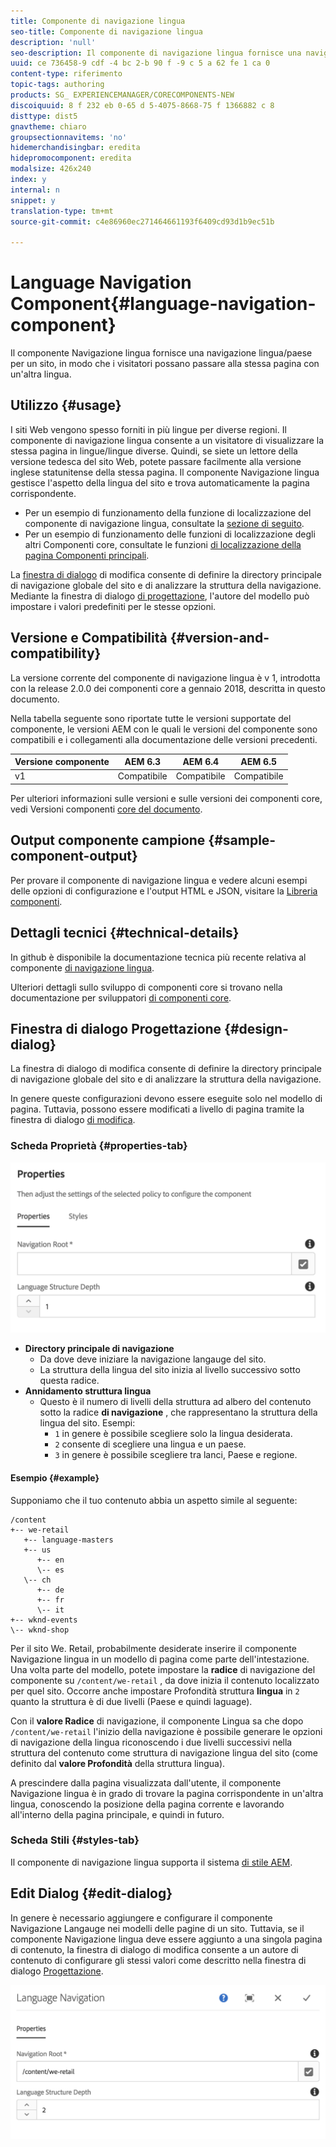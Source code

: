 ```yaml
---
title: Componente di navigazione lingua
seo-title: Componente di navigazione lingua
description: 'null'
seo-description: Il componente di navigazione lingua fornisce una navigazione lingua/paese per un sito, in modo che i visitatori possano passare alla stessa pagina con un'altra lingua.
uuid: ce 736458-9 cdf -4 bc 2-b 90 f -9 c 5 a 62 fe 1 ca 0
content-type: riferimento
topic-tags: authoring
products: SG_ EXPERIENCEMANAGER/CORECOMPONENTS-NEW
discoiquuid: 8 f 232 eb 0-65 d 5-4075-8668-75 f 1366882 c 8
disttype: dist5
gnavtheme: chiaro
groupsectionnavitems: 'no'
hidemerchandisingbar: eredita
hidepromocomponent: eredita
modalsize: 426x240
index: y
internal: n
snippet: y
translation-type: tm+mt
source-git-commit: c4e86960ec271464661193f6409cd93d1b9ec51b

---
```



# Language Navigation Component{#language-navigation-component}

Il componente Navigazione lingua fornisce una navigazione lingua/paese per un sito, in modo che i visitatori possano passare alla stessa pagina con un'altra lingua.

## Utilizzo {#usage}

I siti Web vengono spesso forniti in più lingue per diverse regioni. Il componente di navigazione lingua consente a un visitatore di visualizzare la stessa pagina in lingue/lingue diverse. Quindi, se siete un lettore della versione tedesca del sito Web, potete passare facilmente alla versione inglese statunitense della stessa pagina. Il componente Navigazione lingua gestisce l'aspetto della lingua del sito e trova automaticamente la pagina corrispondente.

* Per un esempio di funzionamento della funzione di localizzazione del componente di navigazione lingua, consultate la [sezione di seguito](#example).
* Per un esempio di funzionamento delle funzioni di localizzazione degli altri Componenti core, consultate le funzioni [di localizzazione della pagina Componenti principali](localization.md).

La [finestra di dialogo](#edit-dialog) di modifica consente di definire la directory principale di navigazione globale del sito e di analizzare la struttura della navigazione. Mediante la finestra di dialogo [di progettazione](#design-dialog), l'autore del modello può impostare i valori predefiniti per le stesse opzioni.

## Versione e Compatibilità {#version-and-compatibility}

La versione corrente del componente di navigazione lingua è v 1, introdotta con la release 2.0.0 dei componenti core a gennaio 2018, descritta in questo documento.

Nella tabella seguente sono riportate tutte le versioni supportate del componente, le versioni AEM con le quali le versioni del componente sono compatibili e i collegamenti alla documentazione delle versioni precedenti.

| Versione componente | AEM 6.3 | AEM 6.4 | AEM 6.5 |
|--- |--- |--- |--- |
| v1 | Compatibile | Compatibile | Compatibile |

Per ulteriori informazioni sulle versioni e sulle versioni dei componenti core, vedi Versioni componenti [core del documento](versions.md).

## Output componente campione {#sample-component-output}

Per provare il componente di navigazione lingua e vedere alcuni esempi delle opzioni di configurazione e l'output HTML e JSON, visitare la [Libreria componenti](http://opensource.adobe.com/aem-core-wcm-components/library/language-navigation/language-structure/us/en/language-navigation.html).

## Dettagli tecnici {#technical-details}

In github è disponibile la documentazione tecnica più recente relativa al componente [di navigazione lingua](https://github.com/adobe/aem-core-wcm-components/blob/master/content/src/content/jcr_root/apps/core/wcm/components/languagenavigation/v1/languagenavigation).

Ulteriori dettagli sullo sviluppo di componenti core si trovano nella documentazione per sviluppatori [di componenti core](developing.md).

## Finestra di dialogo Progettazione {#design-dialog}

La finestra di dialogo di modifica consente di definire la directory principale di navigazione globale del sito e di analizzare la struttura della navigazione.

In genere queste configurazioni devono essere eseguite solo nel modello di pagina. Tuttavia, possono essere modificati a livello di pagina tramite la finestra di dialogo [di modifica](#edit-dialog).

### Scheda Proprietà {#properties-tab}

![](assets/screen_shot_2018-01-12at133642.png)

* **Directory principale di navigazione**
   * Da dove deve iniziare la navigazione langauge del sito.
   * La struttura della lingua del sito inizia al livello successivo sotto questa radice.
* **Annidamento struttura lingua**
   * Questo è il numero di livelli della struttura ad albero del contenuto sotto la radice **di navigazione** , che rappresentano la struttura della lingua del sito. Esempi:
      * `1` in genere è possibile scegliere solo la lingua desiderata.
      * `2` consente di scegliere una lingua e un paese.
      * `3` in genere è possibile scegliere tra lanci, Paese e regione.

#### Esempio {#example}

Supponiamo che il tuo contenuto abbia un aspetto simile al seguente:

```
/content
+-- we-retail
   +-- language-masters
   +-- us
      +-- en
      \-- es
   \-- ch
      +-- de
      +-- fr
      \-- it
+-- wknd-events
\-- wknd-shop
```

Per il sito We. Retail, probabilmente desiderate inserire il componente Navigazione lingua in un modello di pagina come parte dell'intestazione. Una volta parte del modello, potete impostare la **radice** di navigazione del componente su `/content/we-retail` , da dove inizia il contenuto localizzato per quel sito. Occorre anche impostare Profondità struttura **lingua** in `2` quanto la struttura è di due livelli (Paese e quindi laguage).

Con il **valore Radice** di navigazione, il componente Lingua sa che dopo `/content/we-retail` l'inizio della navigazione è possibile generare le opzioni di navigazione della lingua riconoscendo i due livelli successivi nella struttura del contenuto come struttura di navigazione lingua del sito (come definito dal **valore Profondità** della struttura lingua).

A prescindere dalla pagina visualizzata dall'utente, il componente Navigazione lingua è in grado di trovare la pagina corrispondente in un'altra lingua, conoscendo la posizione della pagina corrente e lavorando all'interno della pagina principale, e quindi in futuro.

### Scheda Stili {#styles-tab}

Il componente di navigazione lingua supporta il sistema [di stile AEM](authoring.md#component-styling).

## Edit Dialog {#edit-dialog}

In genere è necessario aggiungere e configurare il componente Navigazione Langauge nei modelli delle pagine di un sito. Tuttavia, se il componente Navigazione lingua deve essere aggiunto a una singola pagina di contenuto, la finestra di dialogo di modifica consente a un autore di contenuto di configurare gli stessi valori come descritto nella finestra di dialogo [Progettazione](#design-dialog).

![](assets/screen_shot_2018-01-12at133353.png)
